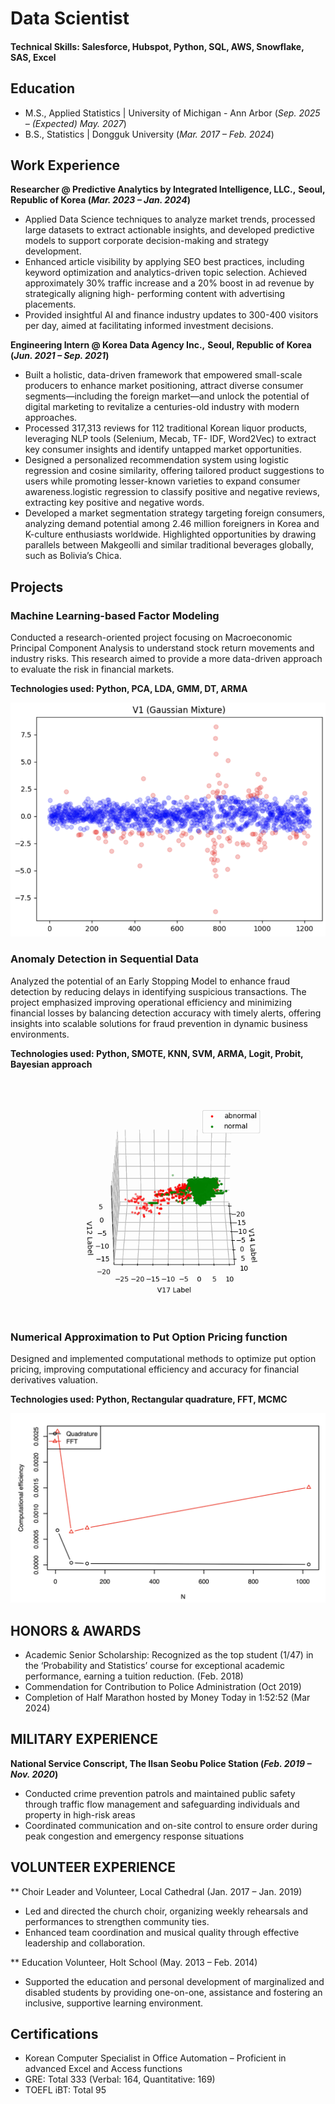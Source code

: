 # Data Scientist

#### Technical Skills: Salesforce, Hubspot, Python, SQL, AWS, Snowflake, SAS, Excel

## Education
- M.S., Applied Statistics | University of Michigan - Ann Arbor (_Sep. 2025 – (Expected) May. 2027_)	 			        		
- B.S., Statistics | Dongguk University (_Mar. 2017 – Feb. 2024_)

## Work Experience
**Researcher @ Predictive Analytics by Integrated Intelligence, LLC.,**
**Seoul, Republic of Korea (_Mar. 2023 – Jan. 2024_)**
- Applied Data Science techniques to analyze market trends, processed large datasets to extract actionable insights, and
developed predictive models to support corporate decision-making and strategy development.
- Enhanced article visibility by applying SEO best practices, including keyword optimization and analytics-driven topic
selection. Achieved approximately 30% traffic increase and a 20% boost in ad revenue by strategically aligning high-
performing content with advertising placements.
- Provided insightful AI and finance industry updates to 300-400 visitors per day, aimed at facilitating informed
investment decisions.

**Engineering Intern  @ Korea Data Agency Inc.,**
**Seoul, Republic of Korea (_Jun. 2021 – Sep. 2021_)**
- Built a holistic, data-driven framework that empowered small-scale producers to enhance market positioning,
attract diverse consumer segments—including the foreign market—and unlock the potential of digital marketing to
revitalize a centuries-old industry with modern approaches.
- Processed 317,313 reviews for 112 traditional Korean liquor products, leveraging NLP tools (Selenium, Mecab, TF-
IDF, Word2Vec) to extract key consumer insights and identify untapped market opportunities.
- Designed a personalized recommendation system using logistic regression and cosine similarity, offering tailored
product suggestions to users while promoting lesser-known varieties to expand consumer awareness.logistic regression
to classify positive and negative reviews, extracting key positive and negative words.
- Developed a market segmentation strategy targeting foreign consumers, analyzing demand potential among 2.46
million foreigners in Korea and K-culture enthusiasts worldwide. Highlighted opportunities by drawing parallels
between Makgeolli and similar traditional beverages globally, such as Bolivia’s Chica.

## Projects
### Machine Learning-based Factor Modeling 

<!--[Github](https://www.mdpi.com/1424-8220/22/8/3048) -->

Conducted a research-oriented project focusing on Macroeconomic Principal Component Analysis to understand stock return movements and
industry risks. This research aimed to provide a more data-driven approach to evaluate the risk in financial markets.

**Technologies used: Python, PCA, LDA, GMM, DT, ARMA**

![Gaussian Mixture](/assets/img/Gaussian_Mixture.png)

### Anomaly Detection in Sequential Data 

<!--[Github](https://www.mdpi.com/1424-8220/22/11/4240) -->

Analyzed the potential of an Early Stopping Model to enhance fraud detection by reducing delays in identifying suspicious
transactions. The project emphasized improving operational efficiency and minimizing financial losses by balancing
detection accuracy with timely alerts, offering insights into scalable solutions for fraud prevention in dynamic business
environments. 

**Technologies used: Python, SMOTE, KNN, SVM, ARMA, Logit, Probit, Bayesian approach**

![scatter](/assets/img/scatter.gif)

### Numerical Approximation to Put Option Pricing function 

<!-- [Github](https://www.mdpi.com/1424-8220/22/11/4240) -->

Designed and implemented computational methods to optimize put option pricing, improving computational efficiency
and accuracy for financial derivatives valuation. 

**Technologies used: Python, Rectangular quadrature, FFT, MCMC**

![CE_RQvsFFT.png](/assets/img/CE_RQvsFFT.png)

## HONORS & AWARDS
- Academic Senior Scholarship: Recognized as the top student (1/47) in the ‘Probability and Statistics’ course for
exceptional academic performance, earning a tuition reduction. (Feb. 2018)
- Commendation for Contribution to Police Administration (Oct 2019)
- Completion of Half Marathon hosted by Money Today in 1:52:52 (Mar 2024)

## MILITARY EXPERIENCE
**National Service Conscript, The Ilsan Seobu Police Station (_Feb. 2019 – Nov. 2020_)**
- Conducted crime prevention patrols and maintained public safety through traffic flow management and safeguarding individuals and property in high-risk areas
- Coordinated communication and on-site control to ensure order during peak congestion and emergency response situations

## VOLUNTEER EXPERIENCE
** Choir Leader and Volunteer, Local Cathedral (Jan. 2017 – Jan. 2019)
- Led and directed the church choir, organizing weekly rehearsals and performances to strengthen community ties.
- Enhanced team coordination and musical quality through effective leadership and collaboration.

** Education Volunteer, Holt School (May. 2013 – Feb. 2014)
- Supported the education and personal development of marginalized and disabled students by providing one-on-one, assistance and fostering an inclusive, supportive learning environment.

## Certifications
- Korean Computer Specialist in Office Automation – Proficient in advanced Excel and Access functions
- GRE: Total 333 (Verbal: 164, Quantitative: 169)
- TOEFL iBT: Total 95 

